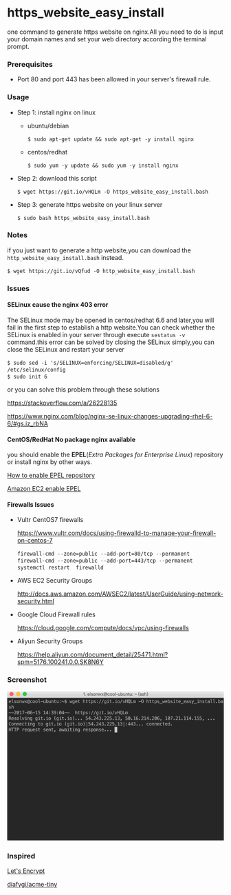 # https_website_easy_install
one command to generate https website on nginx.All you need to do is input your domain names and set your web directory according the terminal prompt.

### Prerequisites

- Port 80 and port 443 has been allowed in your server's firewall rule.

### Usage

- Step 1: install nginx on linux

  - ubuntu/debian

    ````
    $ sudo apt-get update && sudo apt-get -y install nginx
    ````

  - centos/redhat

    ```
    $ sudo yum -y update && sudo yum -y install nginx
    ```

- Step 2: download this script

  ``` 
  $ wget https://git.io/vHQLm -O https_website_easy_install.bash
  ```

- Step 3: generate https website on your linux server

  ```
  $ sudo bash https_website_easy_install.bash
  ```




### Notes

if you just want to generate a http website,you can download the `http_website_easy_install.bash` instead.

```
$ wget https://git.io/vQfud -O http_website_easy_install.bash
```



### Issues

#### SELinux cause the nginx 403 error

The SELinux mode may be opened in centos/redhat 6.6 and later,you will fail in the first step to establish a http website.You can check whether the SELinux is enabled in your server through execute `sestatus -v` command.this error can be solved by closing the SELinux simply,you can close the SELinux and restart your server

```
$ sudo sed -i 's/SELINUX=enforcing/SELINUX=disabled/g' /etc/selinux/config
$ sudo init 6
```

or you can solve this problem through these solutions

https://stackoverflow.com/a/26228135

https://www.nginx.com/blog/nginx-se-linux-changes-upgrading-rhel-6-6/#gs.iz_rbNA

#### CentOS/RedHat No package nginx available

you should enable the **EPEL**(*Extra Packages for Enterprise Linux*) repository or install nginx by other ways.

[How to enable EPEL repository](https://www.liquidweb.com/kb/enable-epel-repository/)

[Amazon EC2 enable EPEL](https://aws.amazon.com/cn/premiumsupport/knowledge-center/ec2-enable-epel/)

#### Firewalls Issues

- Vultr CentOS7 firewalls

  https://www.vultr.com/docs/using-firewalld-to-manage-your-firewall-on-centos-7

  ```
  firewall-cmd --zone=public --add-port=80/tcp --permanent
  firewall-cmd --zone=public --add-port=443/tcp --permanent
  systemctl restart  firewalld
  ```


- AWS EC2 Security Groups

  http://docs.aws.amazon.com/AWSEC2/latest/UserGuide/using-network-security.html

- Google Cloud Firewall rules

  https://cloud.google.com/compute/docs/vpc/using-firewalls

- Aliyun Security Groups

  https://help.aliyun.com/document_detail/25471.html?spm=5176.100241.0.0.SK8N6Y


### Screenshot

![screenshot](screenshot/20170613.gif)



###  Inspired

[Let's Encrypt](https://letsencrypt.org)

[diafygi/acme-tiny](https://github.com/diafygi/acme-tiny)



